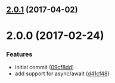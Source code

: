<a name="2.0.1"></a>
## [2.0.1](https://github.com/poppinss/co-compose/compare/v2.0.0...v2.0.1) (2017-04-02)



<a name="2.0.0"></a>
# 2.0.0 (2017-02-24)


### Features

* initial commit ([09cf8dd](https://github.com/poppinss/co-compose/commit/09cf8dd))
* add support for async/await ([d41cf48](https://github.com/poppinss/co-compose/commit/d41cf48))

